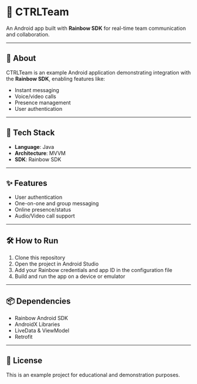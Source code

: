 # 📱 CTRLTeam  
An Android app built with **Rainbow SDK** for real-time team communication and collaboration.

---

## 🚀 About  
CTRLTeam is an example Android application demonstrating integration with the **Rainbow SDK**, enabling features like:

- Instant messaging  
- Voice/video calls  
- Presence management  
- User authentication  

---

## 🔧 Tech Stack  
- **Language**: Java  
- **Architecture**: MVVM  
- **SDK**: Rainbow SDK  

---

## ✨ Features  
- User authentication  
- One-on-one and group messaging  
- Online presence/status  
- Audio/Video call support  

---

## 🛠️ How to Run  
1. Clone this repository  
2. Open the project in Android Studio  
3. Add your Rainbow credentials and app ID in the configuration file  
4. Build and run the app on a device or emulator  

---

## 📦 Dependencies  
- Rainbow Android SDK  
- AndroidX Libraries  
- LiveData & ViewModel  
- Retrofit

---

## 📄 License  
This is an example project for educational and demonstration purposes.
